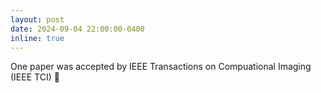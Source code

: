 ```yaml
---
layout: post
date: 2024-09-04 22:00:00-0400
inline: true
---
```


One paper was accepted by IEEE Transactions on Compuational Imaging (IEEE TCI) :tada:
